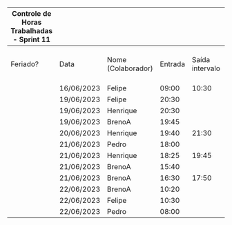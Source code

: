 | Controle de Horas Trabalhadas - Sprint 11 |  |  |  |  |  |  |  |  |  |  |
| --- | --- | --- | --- | --- | --- | --- | --- | --- | --- | --- |
| Feriado? | Data | Nome (Colaborador) | Entrada | Saída intervalo | Retorno intervalo | Saída | Total horas |  | Nome (Colaborador) | Total horas do sprint |
|  | 16/06/2023 | Felipe | 09:00 | 10:30 | 14:00 | 17:20 | 4:50:00 |  | BrenoA | 06:45 |
|  | 19/06/2023 | Felipe | 20:30 |  |  | 21:00 | 0:30:00 |  | Bruno | 00:00 |
|  | 19/06/2023 | Henrique | 20:30 |  |  | 22:00 | 1:30:00 |  | Felipe | 06:40 |
|  | 19/06/2023 | BrenoA | 19:45 |  |  | 21:50 | 2:05:00 |  | Henrique | 05:25 |
|  | 20/06/2023 | Henrique | 19:40 | 21:30 | 22:10 | 22:40 | 2:20:00 |  | Limírio | 00:00 |
|  | 21/06/2023 | Pedro | 18:00 |  |  | 19:10 | 1:10:00 |  | Pedro | 02:10 |
|  | 21/06/2023 | Henrique | 18:25 | 19:45 | 22:50 | 23:05 | 1:35:00 |  | Raquel | 00:00 |
|  | 21/06/2023 | BrenoA | 15:40 |  |  | 16:10 | 0:30:00 |  |  |  |
|  | 21/06/2023 | BrenoA | 16:30 | 17:50 | 21:40 | 23:00 | 2:40:00 |  |  |  |
|  | 22/06/2023 | BrenoA | 10:20 |  |  | 11:50 | 1:30:00 |  |  |  |
|  | 22/06/2023 | Felipe | 10:30 |  |  | 11:50 | 1:20:00 |  |  |  |
|  | 22/06/2023 | Pedro | 08:00 |  |  | 09:00 | 1:00:00 |  |  |  |
